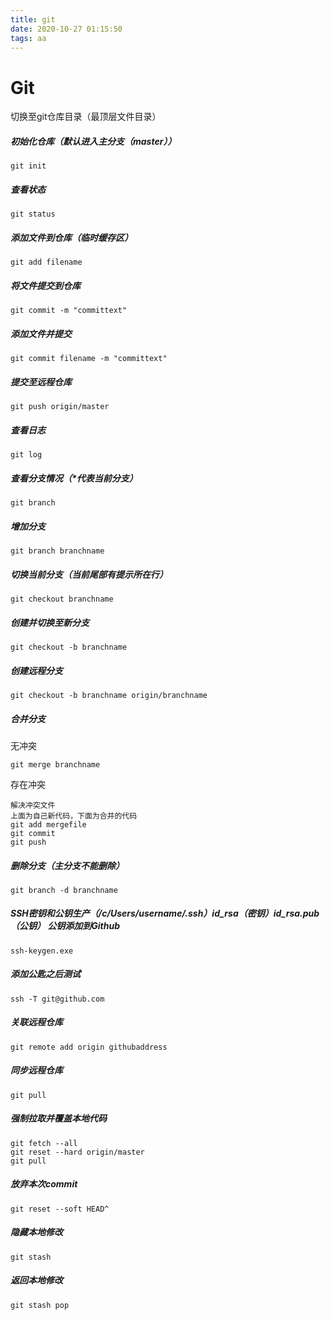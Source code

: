 ```yaml
---
title: git
date: 2020-10-27 01:15:50
tags: aa
---
```


# Git

切换至git仓库目录（最顶层文件目录）

##### 初始化仓库（默认进入主分支（master））

```shell
git init
```

##### 查看状态

```shell
git status
```

##### 添加文件到仓库（临时缓存区）

```shell
git add filename
```

##### 将文件提交到仓库

```shell
git commit -m "committext"
```

##### 添加文件并提交

```shell
git commit filename -m "committext"
```

##### 提交至远程仓库

```shell
git push origin/master
```

##### 查看日志

```shell
git log
```

##### 查看分支情况（*代表当前分支）

```shell
git branch
```

##### 增加分支

```shell
git branch branchname
```

##### 切换当前分支（当前尾部有提示所在行）

```shell
git checkout branchname
```

##### 创建并切换至新分支

```shell
git checkout -b branchname
```

##### 创建远程分支

```shell
git checkout -b branchname origin/branchname
```

##### 合并分支

无冲突

```shell
git merge branchname
```

存在冲突

```shell
解决冲突文件
上面为自己新代码，下面为合并的代码
git add mergefile
git commit
git push
```

##### 删除分支（主分支不能删除）

```shell
git branch -d branchname
```

##### SSH密钥和公钥生产（/c/Users/username/.ssh）id_rsa（密钥）id_rsa.pub（公钥） 公钥添加到Github

```shell
ssh-keygen.exe
```

##### 添加公匙之后测试

```shell
ssh -T git@github.com 
```

##### 关联远程仓库

```shell
git remote add origin githubaddress
```

##### 同步远程仓库

```shell
git pull
```

##### 强制拉取并覆盖本地代码

```shell
git fetch --all
git reset --hard origin/master
git pull
```

##### 放弃本次commit

```shell
git reset --soft HEAD^
```

##### 隐藏本地修改

```shell
git stash
```

##### 返回本地修改

```shell
git stash pop
```
